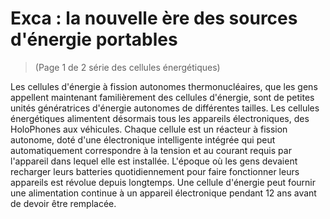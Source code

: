 # Exca : la nouvelle ère des sources d'énergie portables 
> (Page 1 de 2 série des cellules énergétiques)

Les cellules d'énergie à fission autonomes thermonucléaires, que les gens appellent maintenant familièrement des cellules d'énergie, sont de petites unités génératrices d'énergie autonomes de différentes tailles. Les cellules énergétiques alimentent désormais tous les appareils électroniques, des HoloPhones aux véhicules. Chaque cellule est un réacteur à fission autonome, doté d'une électronique intelligente intégrée qui peut automatiquement correspondre à la tension et au courant requis par l'appareil dans lequel elle est installée. L'époque où les gens devaient recharger leurs batteries quotidiennement pour faire fonctionner leurs appareils est révolue depuis longtemps. Une cellule d'énergie peut fournir une alimentation continue à un appareil électronique pendant 12 ans avant de devoir être remplacée. 
